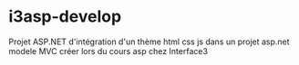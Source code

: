 # i3asp-develop

Projet ASP.NET d'intégration d'un thème html css js dans un projet asp.net modele MVC créer lors du cours asp chez Interface3
